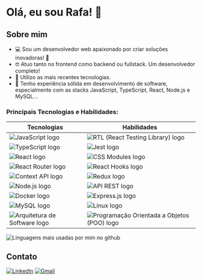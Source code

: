 # Olá, eu sou Rafa! 👋

## Sobre mim
- 💻 Sou um desenvolvedor web apaixonado por criar soluções inovadoras! 🚀 
- 🤓 Atuo tanto no frontend como backend ou fullstack. Um desenvolvedor completo! 
- 🥇 Utilizo as mais recentes tecnologias. 
- 💼 Tenho experiência sólida em desenvolvimento de software, especialmente com as stacks JavaScript, TypeScript, React, Node.js e MySQL...

### Principais Tecnologias e Habilidades:

| Tecnologias                                                                                                  | Habilidades                                                              |
|--------------------------------------------------------------------------------------------------------------|--------------------------------------------------------------------------|
| ![JavaScript logo](https://img.shields.io/badge/JavaScript-282C34?logo=javascript&logoColor=F7DF1E)         | ![RTL (React Testing Library) logo](https://img.shields.io/badge/RTL-282C34?logo=react&logoColor=61DAFB)                               |
| ![TypeScript logo](https://img.shields.io/badge/TypeScript-282C34?logo=typescript&logoColor=3178C6)         | ![Jest logo](https://img.shields.io/badge/Jest-282C34?logo=jest&logoColor=C21325)                                                     |
| ![React logo](https://img.shields.io/badge/-React-282C34?logo=react&logoColor=61DAFB)                        | ![CSS Modules logo](https://img.shields.io/badge/CSS%20Modules-282C34?logo=css3&logoColor=1572B6)                                      |
| ![React Router logo](https://img.shields.io/badge/React%20Router-282C34?logo=react-router&logoColor=CA4245)  | ![React Hooks logo](https://img.shields.io/badge/React%20Hooks-282C34?logo=react&logoColor=61DAFB)                                     |
| ![Context API logo](https://img.shields.io/badge/Context%20API-282C34?logo=react&logoColor=61DAFB)           | ![Redux logo](https://img.shields.io/badge/Redux-282C34?logo=redux&logoColor=764ABC)                                                   |
| ![Node.js logo](https://img.shields.io/badge/Node.js-282C34?logo=node.js&logoColor=339933)                   | ![API REST logo](https://img.shields.io/badge/API%20REST-282C34?logo=rest&logoColor=61DAFB)                                            |
| ![Docker logo](https://img.shields.io/badge/Docker-282C34?logo=docker&logoColor=2496ED)                     | ![Express.js logo](https://img.shields.io/badge/Express.js-282C34?logo=express&logoColor=000000)                                       |
| ![MySQL logo](https://img.shields.io/badge/MySQL-282C34?logo=mysql&logoColor=4479A1)                         | ![Linux logo](https://img.shields.io/badge/Linux-282C34?logo=linux&logoColor=FCC624)                                                    |
| ![Arquitetura de Software logo](https://img.shields.io/badge/Arquitetura%20de%20Software-282C34?logo=software-architect&logoColor=333333) | ![Programação Orientada a Objetos (POO) logo](https://img.shields.io/badge/POO-282C34?logo=code&logoColor=white) |

![Linguagens mais usadas por mim no github](https://github-readme-stats.vercel.app/api/top-langs/?username=devRafaelColares&hide=TeX&layout=compact)

## Contato

[![LinkedIn](https://raw.githubusercontent.com/gauravghongde/social-icons/master/SVG/Color/LinkedIN.svg)](https://www.linkedin.com/in/rafael-colares/)
[![Gmail](https://raw.githubusercontent.com/gauravghongde/social-icons/master/SVG/Color/Gmail.svg)](mailto:rafaelcolares.dev@gmail.com)
